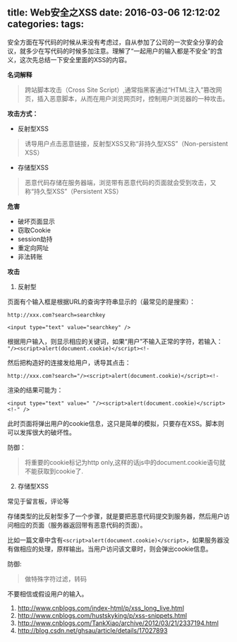 title: Web安全之XSS
date: 2016-03-06 12:12:02
categories:
tags:
---
安全方面在写代码的时候从来没有考虑过，自从参加了公司的一次安全分享的会议，就多少在写代码的时候多加注意。理解了“一起用户的输入都是不安全”的含义，这次先总结一下安全里面的XSS的内容。

__名词解释__

>跨站脚本攻击（Cross Site Script）,通常指黑客通过“HTML注入”篡改网页，插入恶意脚本，从而在用户浏览网页时，控制用户浏览器的一种攻击。

__攻击方式：__

* 反射型XSS

>诱导用户点击恶意链接，反射型XSS又称“非持久型XSS”（Non-persistent XSS）

* 存储型XSS

>恶意代码存储在服务器端，浏览带有恶意代码的页面就会受到攻击，又称“持久型XSS”（Persistent XSS）

__危害__

* 破坏页面显示
* 窃取Cookie
* session劫持
* 重定向网址
* 非法转账

__攻击__

1. 反射型

页面有个输入框是根据URL的查询字符串显示的（最常见的是搜索）：

```
http://xxx.com?search=searchkey

<input type="text" value="searchkey" />
```
根据用户输入，则显示相应的关键词，如果“用户”不输入正常的字符，若输入：
`"/><script>alert(document.cookie)</script><!-`

然后把构造好的连接发给用户，诱导其点击：

```
http://xxx.com?search="/><script>alert(document.cookie)</script><!-
```

渲染的结果可能为：

```
<input type="text" value=" "/><script>alert(document.cookie)</script><!-" />
```

此时页面将弹出用户的cookie信息，这只是简单的模拟，只要存在XSS。脚本则可以发挥很大的破坏性。

防御：

>将重要的cookie标记为http only,这样的话js中的document.cookie语句就不能获取到cookie了. 

2. 存储型XSS

常见于留言板，评论等

存储类型的比反射型多了一个步骤，就是要把恶意代码提交到服务器，然后用户访问相应的页面（服务器返回带有恶意代码的页面）。

比如一篇文章中含有`<script>alert(document.cookie)</script>`，如果服务器没有做相应的处理，原样输出。当用户访问该文章时，则会弹出cookie信息。

防御:

>做特殊字符过滤，转码


<script src="https://gist.github.com/ghostcode/cdaa7ae95965ab0b6b2f.js"></script>

不要相信或假设用户的输入。


1. http://www.cnblogs.com/index-html/p/xss_long_live.html
2. http://www.cnblogs.com/hustskyking/p/xss-snippets.html
3. http://www.cnblogs.com/TankXiao/archive/2012/03/21/2337194.html
4. http://blog.csdn.net/ghsau/article/details/17027893